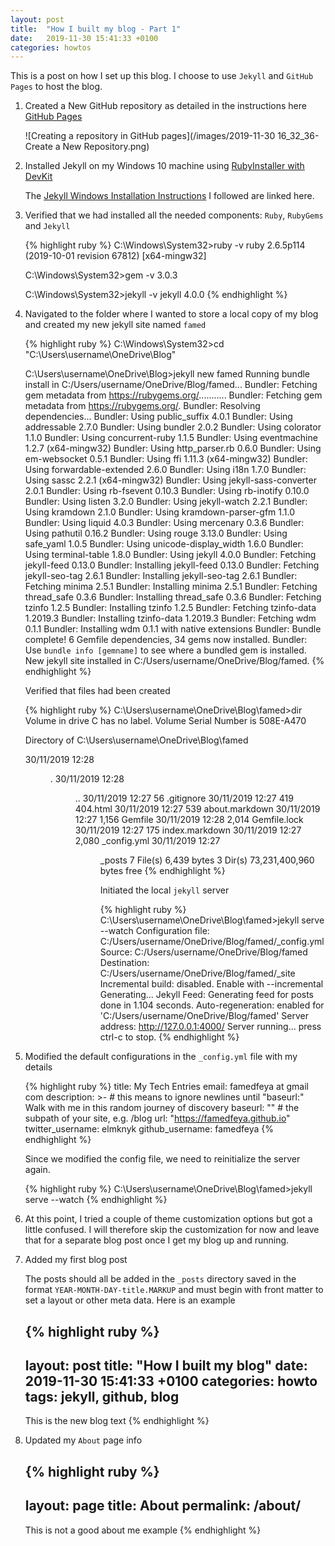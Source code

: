 ```yaml
---
layout: post
title:  "How I built my blog - Part 1"
date:   2019-11-30 15:41:33 +0100
categories: howtos
---
```


This is a post on how I set up this blog. I choose to use `Jekyll` and `GitHub Pages` to host the blog.

1.  Created a New GitHub repository as detailed in the instructions here [GitHub Pages][github-pages] 

    ![Creating a repository in GitHub pages](/images/2019-11-30 16_32_36-Create a New Repository.png)

2.  Installed Jekyll on my Windows 10 machine using [RubyInstaller with DevKit][rubyinstaller]

    The [Jekyll Windows Installation Instructions][jekyll-win-install] I followed are linked here.

3.  Verified that we had installed all the needed components: `Ruby`, `RubyGems` and `Jekyll`

    {% highlight ruby %}
    C:\Windows\System32>ruby -v
    ruby 2.6.5p114 (2019-10-01 revision 67812) [x64-mingw32]
    
    C:\Windows\System32>gem -v
    3.0.3
    
    C:\Windows\System32>jekyll -v
    jekyll 4.0.0
    {% endhighlight %}

4. Navigated to the folder where I wanted to store a local copy of my blog and created my new jekyll site named `famed`
    
    {% highlight ruby %}
    C:\Windows\System32>cd "C:\Users\username\OneDrive\Blog"
    
    C:\Users\username\OneDrive\Blog>jekyll new famed
    Running bundle install in C:/Users/username/OneDrive/Blog/famed...
      Bundler: Fetching gem metadata from https://rubygems.org/...........
      Bundler: Fetching gem metadata from https://rubygems.org/.
      Bundler: Resolving dependencies...
      Bundler: Using public_suffix 4.0.1
      Bundler: Using addressable 2.7.0
      Bundler: Using bundler 2.0.2
      Bundler: Using colorator 1.1.0
      Bundler: Using concurrent-ruby 1.1.5
      Bundler: Using eventmachine 1.2.7 (x64-mingw32)
      Bundler: Using http_parser.rb 0.6.0
      Bundler: Using em-websocket 0.5.1
      Bundler: Using ffi 1.11.3 (x64-mingw32)
      Bundler: Using forwardable-extended 2.6.0
      Bundler: Using i18n 1.7.0
      Bundler: Using sassc 2.2.1 (x64-mingw32)
      Bundler: Using jekyll-sass-converter 2.0.1
      Bundler: Using rb-fsevent 0.10.3
      Bundler: Using rb-inotify 0.10.0
      Bundler: Using listen 3.2.0
      Bundler: Using jekyll-watch 2.2.1
      Bundler: Using kramdown 2.1.0
      Bundler: Using kramdown-parser-gfm 1.1.0
      Bundler: Using liquid 4.0.3
      Bundler: Using mercenary 0.3.6
      Bundler: Using pathutil 0.16.2
      Bundler: Using rouge 3.13.0
      Bundler: Using safe_yaml 1.0.5
      Bundler: Using unicode-display_width 1.6.0
      Bundler: Using terminal-table 1.8.0
      Bundler: Using jekyll 4.0.0
      Bundler: Fetching jekyll-feed 0.13.0
      Bundler: Installing jekyll-feed 0.13.0
      Bundler: Fetching jekyll-seo-tag 2.6.1
      Bundler: Installing jekyll-seo-tag 2.6.1
      Bundler: Fetching minima 2.5.1
      Bundler: Installing minima 2.5.1
      Bundler: Fetching thread_safe 0.3.6
      Bundler: Installing thread_safe 0.3.6
      Bundler: Fetching tzinfo 1.2.5
      Bundler: Installing tzinfo 1.2.5
      Bundler: Fetching tzinfo-data 1.2019.3
      Bundler: Installing tzinfo-data 1.2019.3
      Bundler: Fetching wdm 0.1.1
      Bundler: Installing wdm 0.1.1 with native extensions
      Bundler: Bundle complete! 6 Gemfile dependencies, 34 gems now installed.
      Bundler: Use `bundle info [gemname]` to see where a bundled gem is installed.
    New jekyll site installed in C:/Users/username/OneDrive/Blog/famed.
    {% endhighlight %}
    
    Verified that files had been created 
    
    {% highlight ruby %}
    C:\Users\username\OneDrive\Blog\famed>dir
     Volume in drive C has no label.
     Volume Serial Number is 508E-A470
    
     Directory of C:\Users\username\OneDrive\Blog\famed
    
    30/11/2019  12:28    <DIR>          .
    30/11/2019  12:28    <DIR>          ..
    30/11/2019  12:27                56 .gitignore
    30/11/2019  12:27               419 404.html
    30/11/2019  12:27               539 about.markdown
    30/11/2019  12:27             1,156 Gemfile
    30/11/2019  12:28             2,014 Gemfile.lock
    30/11/2019  12:27               175 index.markdown
    30/11/2019  12:27             2,080 _config.yml
    30/11/2019  12:27    <DIR>          _posts
                   7 File(s)          6,439 bytes
                   3 Dir(s)  73,231,400,960 bytes free
    {% endhighlight %}			   
    
    Initiated the local `jekyll` server 
    
    {% highlight ruby %}
    C:\Users\username\OneDrive\Blog\famed>jekyll serve --watch
    Configuration file: C:/Users/username/OneDrive/Blog/famed/_config.yml
                Source: C:/Users/username/OneDrive/Blog/famed
           Destination: C:/Users/username/OneDrive/Blog/famed/_site
     Incremental build: disabled. Enable with --incremental
          Generating...
           Jekyll Feed: Generating feed for posts
                        done in 1.104 seconds.
     Auto-regeneration: enabled for 'C:/Users/username/OneDrive/Blog/famed'
        Server address: http://127.0.0.1:4000/
      Server running... press ctrl-c to stop.
    {% endhighlight %}	
5.  Modified the default configurations in the `_config.yml` file with my details
    
    {% highlight ruby %}
    title: My Tech Entries
    email: famedfeya at gmail com
    description: >- # this means to ignore newlines until "baseurl:"
            Walk with me in this random journey of discovery
    baseurl: "" # the subpath of your site, e.g. /blog
    url: "https://famedfeya.github.io" 
    twitter_username: elmknyk
    github_username:  famedfeya
    {% endhighlight %}	
    
    Since we modified the config file, we need to reinitialize the server again.
    
    {% highlight ruby %}
    C:\Users\username\OneDrive\Blog\famed>jekyll serve --watch
    {% endhighlight %}	
    
6.  At this point, I tried a couple of theme customization options but got a little confused. I will therefore skip the customization for now and leave that for a separate blog post once I get my blog up and running. 

7.  Added my first blog post 

    The posts  should all be added in the `_posts` directory saved in the format `YEAR-MONTH-DAY-title.MARKUP` and must begin with front matter to set a layout or other meta data. Here is an example    
    
    {% highlight ruby %}
    ---
    layout: post
    title:  "How I built my blog"
    date:   2019-11-30 15:41:33 +0100
    categories: howto
    tags: jekyll, github, blog
    ---
    This is the new blog text
    {% endhighlight %}	

8.  Updated my `About` page info

    {% highlight ruby %}
    ---
    layout: page
    title: About 
    permalink: /about/
    ---
    This is not a good about me example
    {% endhighlight %}	
    
    [github-pages]: https://pages.github.com/
    [jekyll-win-install]: https://jekyllrb.com/docs/installation/windows/
    [rubyinstaller]: https://rubyinstaller.org/downloads/


